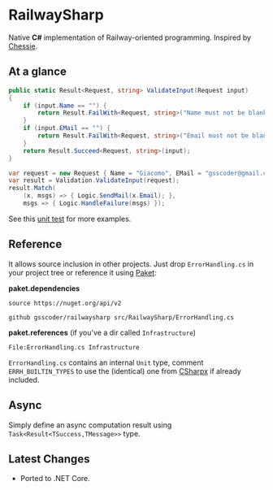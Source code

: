 # RailwaySharp

Native **C#** implementation of Railway-oriented programming. Inspired by [Chessie](https://github.com/fsprojects/Chessie).

## At a glance

``` csharp
public static Result<Request, string> ValidateInput(Request input)
{
    if (input.Name == "") {
        return Result.FailWith<Request, string>("Name must not be blank");
    }
    if (input.EMail == "") {
        return Result.FailWith<Request, string>("Email must not be blank");
    }
    return Result.Succeed<Request, string>(input);
}

var request = new Request { Name = "Giacomo", EMail = "gsscoder@gmail.com" };
var result = Validation.ValidateInput(request);
result.Match(
    (x, msgs) => { Logic.SendMail(x.Email); },
    msgs => { Logic.HandleFailure(msgs) });
```
See this [unit test](https://github.com/gsscoder/railwaysharp/blob/master/tests/RailwaySharp.Tests/Unit/SimpleValidation.cs) for more examples.


## Reference

It allows source inclusion in other projects. Just drop `ErrorHandling.cs` in your project tree or reference it using [Paket](http://fsprojects.github.io/Paket/):

**paket.dependencies**
```
source https://nuget.org/api/v2 

github gsscoder/railwaysharp src/RailwaySharp/ErrorHandling.cs 
```
**paket.references** (if you've a dir called `Infrastructure`)
```
File:ErrorHandling.cs Infrastructure
```
`ErrorHandling.cs` contains an internal `Unit` type, comment `ERRH_BUILTIN_TYPES` to use the (identical) one from [CSharpx](https://github.com/gsscoder/CSharpx) if already included.

## Async

Simply define an async computation result using `Task<Result<TSuccess,TMessage>>` type. 

## Latest Changes

  - Ported to .NET Core.